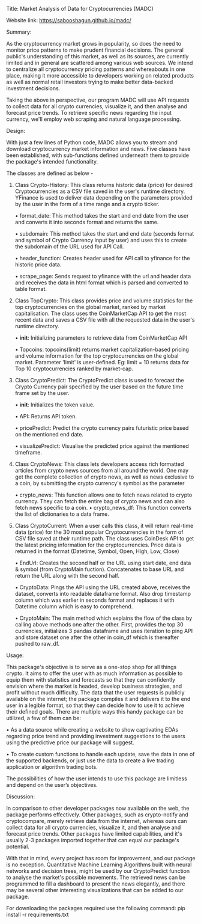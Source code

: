 Title: Market Analysis of Data for Cryptocurrencies (MADC)

Website link: https://sabooshagun.github.io/madc/

Summary:

As the cryptocurrency market grows in popularity, so does the need to monitor price patterns to make prudent financial decisions. The general public's understanding of this market, as well as its sources, are currently limited and in general are scattered among various web sources. We intend to centralize all cryptocurrency pricing patterns and whereabouts in one place, making it more accessible to developers working on related products as well as normal retail investors trying to make better data-backed investment decisions. 

Taking the above in perspective, our program MADC will use API requests to collect data for all crypto currencies, visualize it, and then analyse and forecast price trends. To retrieve specific news regarding the input currency, we'll employ web scraping and natural language processing.

Design: 

With just a few lines of Python code, MADC allows you to stream and download cryptocurrency market information and news. Five classes have been established, with sub-functions defined underneath them to provide the package's intended functionality. 

The classes are defined as below - 
    
 1) Class Crypto-History: This class returns historic data (price) for desired Cryptocurrencies as a CSV file saved in the user's runtime directory. YFinance is            used to deliver data depending on the parameters provided by the user in the form of a time range and a crypto ticker. 
 
    • format_date: This method takes the start and end date from the user and converts it into seconds format and returns the same.
    
    • subdomain: This method takes the start and end date (seconds format and symbol of Crypto Currency input by user) and uses this to create the subdomain of the URL                  used for API Call. 
    
    • header_function: Creates header used for API call to yfinance for the historic price data. 
    
    • scrape_page: Sends request to yfinance with the url and header data and receives the data in html format which is parsed and converted to table format. 
    
 2) Class TopCrypto: This class provides price and volume statistics for the top cryptocurrencies on the global market, ranked by market capitalisation. The class           uses the CoinMarketCap API to get the most recent data and saves a CSV file with all the requested data in the user's runtime directory. 
 
    • __init__: Initializing parameters to retrieve data from CoinMarketCap API 
    
    • Topcoins: topcoins(limit) returns market capitalization-based pricing and volume information for the top cryptocurrencies on the global market. Parameter 'limit'                 is user-defined. Eg: limit = 10 returns data for Top 10 cryptocurrencies ranked by market-cap. 
    
 3) Class CryptoPredict: The CryptoPredict class is used to forecast the Crypto Currency pair specified by the user based on the future time frame set by the user.
 
    • __init__: Initializes the token value.
    
    • API: Returns API token. 
    
    • pricePredict: Predict the crypto currency pairs futuristic price based on the mentioned end date.
    
    • visualizePredict: Visualise the predicted price against the mentioned timeframe. 
    
 4) Class CryptoNews: This class lets developers access rich formatted articles from crypto news sources from all around the world. One may get the complete                collection of crypto news, as well as news exclusive to a coin, by submitting the crypto currency's symbol as the parameter 
 
    • crypto_news: This function allows one to fetch news related to crypto currency. They can fetch the entire bag of crypto news and can also fetch news specific to                    a coin. 
    • crypto_news_df: This function converts the list of dictionaries to a data frame.
    
 5) Class CryptoCurrent: When a user calls this class, it will return real-time data (price) for the 30 most popular Cryptocurrencies in the form of CSV file saved         at their runtime path. The class uses CoinDesk API to get the latest pricing information for the cryptocurrencies. Price data is returned in the format                (Datetime, Symbol, Open, High, Low, Close) 
 
    • EndUrl: Creates the second half or the URL using start date, end data & symbol (from CryptoMain fuction). Concatenates to base URL and return the URL along with       the second half. 
    
    • CryptoData: Pings the API using the URL created above, receives the dataset, converts into readable dataframe format. Also drop timestamp column which was              earlier in seconds format and replaces it with Datetime column which is easy to comprehend. 
    
    • CryptoMain: The main method which explains the flow of the class by calling above methods one after the other. First, provides the top 30 currencies, initializes       3 pandas dataframe and uses iteration to ping API and store dataset one after the other in coin_df which is thereafter pushed to raw_df.
    

Usage: 

This package's objective is to serve as a one-stop shop for all things crypto. It aims to offer the user with as much information as possible to equip them with statistics and forecasts so that they can confidently envision where the market is headed, develop business strategies, and profit without much difficulty. The data that the user requests is publicly available on the internet; the package compiles it and delivers it to the end user in a legible format, so that they can decide how to use it to achieve their defined goals. There are multiple ways this handy package can be utilized, a few of them can be: 

• As a data source while creating a website to show captivating EDAs regarding price trend and providing investment suggestions to the users using the predictive price our package will suggest. 

• To create custom functions to handle each update, save the data in one of the supported backends, or just use the data to create a live trading application or algorithm trading bots. 

The possibilities of how the user intends to use this package are limitless and depend on the user’s objectives.

Discussion: 

In comparison to other developer packages now available on the web, the package performs effectively. Other packages, such as crypto-notify and cryptocompare, merely retrieve data from the internet, whereas ours can collect data for all crypto currencies, visualize it, and then analyse and forecast price trends. Other packages have limited capabilities, and it's usually 2-3 packages imported together that can equal our package's potential. 

With that in mind, every project has room for improvement, and our package is no exception. Quantitative Machine Learning Algorithms built with neural networks and decision trees, might be used by our CryptoPredict function to analyse the market's possible movements. The retrieved news can be programmed to fill a dashboard to present the news elegantly, and there may be several other interesting visualizations that can be added to our package.



For downloading the packages required use the following command: pip install -r requirements.txt



